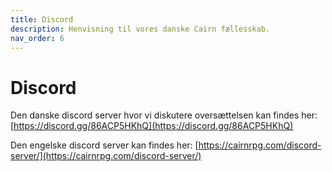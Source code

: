 ```yaml
---
title: Discord
description: Henvisning til vores danske Cairn fællesskab.
nav_order: 6
---
```


# Discord

Den danske discord server hvor vi diskutere oversættelsen kan findes her: [https://discord.gg/86ACP5HKhQ](https://discord.gg/86ACP5HKhQ)

Den engelske discord server kan findes her: [https://cairnrpg.com/discord-server/](https://cairnrpg.com/discord-server/)
